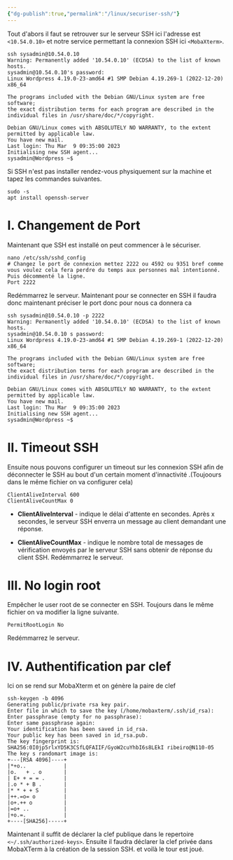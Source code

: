 ```yaml
---
{"dg-publish":true,"permalink":"/linux/securiser-ssh/"}
---
```



Tout d'abors il faut se retrouver sur le serveur SSH ici l'adresse est `<10.54.0.10>` et notre service permettant la connexion SSH ici `<MobaXterm>`.
```MobaXterm
ssh sysadmin@10.54.0.10
Warning: Permanently added '10.54.0.10' (ECDSA) to the list of known hosts.
sysadmin@10.54.0.10's password:
Linux Wordpress 4.19.0-23-amd64 #1 SMP Debian 4.19.269-1 (2022-12-20) x86_64

The programs included with the Debian GNU/Linux system are free software;
the exact distribution terms for each program are described in the
individual files in /usr/share/doc/*/copyright.

Debian GNU/Linux comes with ABSOLUTELY NO WARRANTY, to the extent
permitted by applicable law.
You have new mail.
Last login: Thu Mar  9 09:35:00 2023
Initialising new SSH agent...
sysadmin@Wordpress ~$ 
```
Si SSH n'est pas installer rendez-vous physiquement sur la machine et tapez les commandes suivantes.
```Shell
sudo -s
apt install openssh-server
```
# I. Changement de Port

Maintenant que SSH est installé on peut commencer à le sécuriser.
```Shell
nano /etc/ssh/sshd_config
# Changez le port de connexion mettez 2222 ou 4592 ou 9351 bref comme vous voulez cela fera perdre du temps aux personnes mal intentionné. Puis décommenté la ligne.
Port 2222
```
Redémmarrez le serveur.
Maintenant pour se connecter en SSH il faudra donc maintenant préciser le port donc pour nous ca donnera ca 
```Shell
ssh sysadmin@10.54.0.10 -p 2222
Warning: Permanently added '10.54.0.10' (ECDSA) to the list of known hosts.
sysadmin@10.54.0.10 s password:
Linux Wordpress 4.19.0-23-amd64 #1 SMP Debian 4.19.269-1 (2022-12-20) x86_64

The programs included with the Debian GNU/Linux system are free software;
the exact distribution terms for each program are described in the
individual files in /usr/share/doc/*/copyright.

Debian GNU/Linux comes with ABSOLUTELY NO WARRANTY, to the extent
permitted by applicable law.
You have new mail.
Last login: Thu Mar  9 09:35:00 2023
Initialising new SSH agent...
sysadmin@Wordpress ~$ 
```

# II. Timeout SSH
Ensuite nous pouvons configurer un timeout sur les connexion SSH afin de déconnecter le SSH au bout d'un certain moment d'innactivité .(Toujoours dans le même fichier on va configurer cela)
```Shell 
ClientAliveInterval 600
ClientAliveCountMax 0
```
-   **ClientAliveInterval** - indique le délai d'attente en secondes. Après x secondes, le serveur SSH enverra un message au client demandant une réponse.

-   **ClientAliveCountMax** - indique le nombre total de messages de vérification envoyés par le serveur SSH sans obtenir de réponse du client SSH.
Redémmarrez le serveur.

# III. No login root
Empêcher le user root de se connecter en SSH.
Toujours dans le même fichier on va modifier la ligne suivante.
```Shell 
PermitRootLogin No
```
Redémmarrez le serveur.

# IV. Authentification par clef
Ici on se rend sur MobaXterm et on génère la paire de clef
```Shell
ssh-keygen -b 4096
Generating public/private rsa key pair.
Enter file in which to save the key (/home/mobaxterm/.ssh/id_rsa): 
Enter passphrase (empty for no passphrase):
Enter same passphrase again:
Your identification has been saved in id_rsa.
Your public key has been saved in id_rsa.pub.
The key fingerprint is:
SHA256:0I0jp5rlxYD5K3CSfLQFAIIF/GyoW2cuYhbI6s8LEkI ribeiro@N110-05
The key s randomart image is:
+---[RSA 4096]----+
|*+o..            |
|o.   + . o       |
| E+ + = = .      |
|.o * + B .       |
|* * + + S        |
|++.=o= o         |
|o+.++ o          |
|=o+ ..           |
|+o.=.            |
+----[SHA256]-----+
```
Maintenant il suffit de déclarer la clef publique dans le repertoire `<~/.ssh/authorized-keys>`. Ensuite il faudra déclarer la clef privée dans MobaXTerm à la création de la session SSH. et voilà le tour est joué.